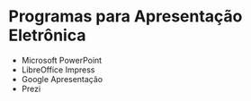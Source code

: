 # Programas para Apresentação Eletrônica

  * Microsoft PowerPoint
  * LibreOffice Impress
  * Google Apresentação
  * Prezi
